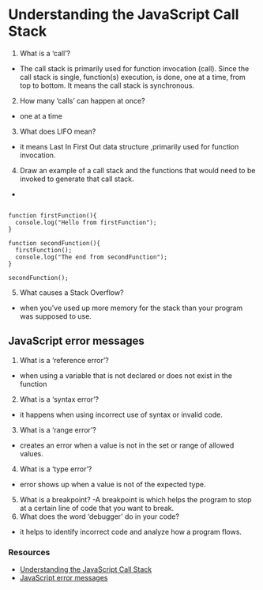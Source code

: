 # Understanding the JavaScript Call Stack


1. What is a ‘call’?
- The call stack is primarily used for function invocation (call). Since the call stack is single, function(s) execution, is done, one at a time, from top to bottom. It means the call stack is synchronous.
2. How many ‘calls’ can happen at once?
- one at a time
3. What does LIFO mean?
- it means Last In First Out data structure ,primarily used for function invocation.
4. Draw an example of a call stack and the functions that would need to be invoked to generate that call stack.
- 
```

function firstFunction(){
  console.log("Hello from firstFunction");
}

function secondFunction(){
  firstFunction();
  console.log("The end from secondFunction");
}

secondFunction();
```
5. What causes a Stack Overflow?
- when you've used up more memory for the stack than your program was supposed to use.


## JavaScript error messages

1. What is a ‘reference error’?
- when using a variable that is not declared or does not exist in the function
2. What is a ‘syntax error’?
- it happens when using incorrect use of syntax or invalid code.
3. What is a ‘range error’?
- creates an error when a value is not in the set or range of allowed values.
4. What is a ‘type error’?
- error shows up when a value is not of the expected type.
5. What is a breakpoint?
-A breakpoint is which helps the program to stop at a certain line of code that you want to break.
6. What does the word ‘debugger’ do in your code?
- it helps to identify incorrect code and analyze how a program flows.

### Resources
- [Understanding the JavaScript Call Stack](https://www.freecodecamp.org/news/understanding-the-javascript-call-stack-861e41ae61d4)
- [JavaScript error messages](https://codeburst.io/javascript-error-messages-debugging-d23f84f0ae7c)
